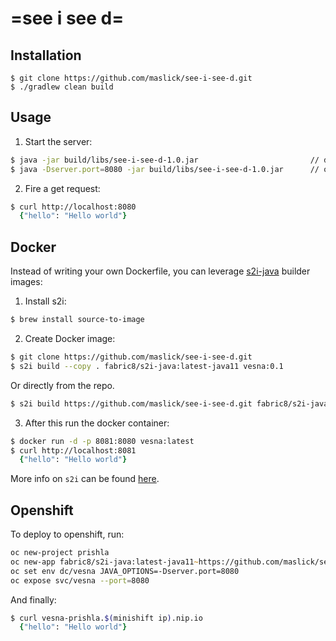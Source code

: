 # =see i see d=

## Installation

```shell
$ git clone https://github.com/maslick/see-i-see-d.git
$ ./gradlew clean build
```

## Usage

1. Start the server:
```zsh
$ java -jar build/libs/see-i-see-d-1.0.jar                         // default port 7777
$ java -Dserver.port=8080 -jar build/libs/see-i-see-d-1.0.jar      // override port
```

2. Fire a get request:
```zsh
$ curl http://localhost:8080
  {"hello": "Hello world"}
```

## Docker

Instead of writing your own Dockerfile, you can leverage [s2i-java](https://hub.docker.com/r/fabric8/s2i-java/) builder images:

1. Install s2i:
```zsh
$ brew install source-to-image
```

2. Create Docker image:
```zsh
$ git clone https://github.com/maslick/see-i-see-d.git
$ s2i build --copy . fabric8/s2i-java:latest-java11 vesna:0.1
```
Or directly from the repo.
```zsh
$ s2i build https://github.com/maslick/see-i-see-d.git fabric8/s2i-java:latest-java11 vesna:latest
```

3. After this run the docker container:
```zsh
$ docker run -d -p 8081:8080 vesna:latest
$ curl http://localhost:8081
  {"hello": "Hello world"}
```

More info on ``s2i`` can be found [here](https://github.com/openshift/source-to-image).


## Openshift

To deploy to openshift, run:
```zsh
oc new-project prishla
oc new-app fabric8/s2i-java:latest-java11~https://github.com/maslick/see-i-see-d.git --name vesna
oc set env dc/vesna JAVA_OPTIONS=-Dserver.port=8080
oc expose svc/vesna --port=8080
```

And finally:
```zsh
$ curl vesna-prishla.$(minishift ip).nip.io
  {"hello": "Hello world"}
```
